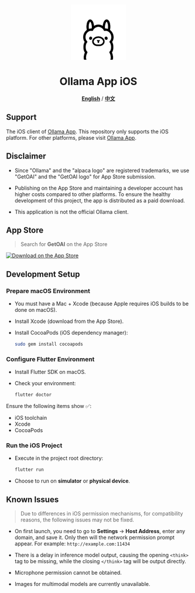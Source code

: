 <p align="center">
  <img src="assets/app_icon_ios_1024.png" alt="Ollama App Logo" width="150"/>
</p>

<h1 align="center">Ollama App iOS</h1>

<p align="center">
  <a href="README.md"><strong>English</strong></a> /
  <a href="README_zh.md"><strong>中文</strong></a> 
<!-- </p> -->
<br/>

## Support

The iOS client of [Ollama App](https://github.com/JHubi1/ollama-app). This repository only supports the iOS platform. For other platforms, please visit [Ollama App](https://github.com/JHubi1/ollama-app).

## Disclaimer

- Since "Ollama" and the "alpaca logo" are registered trademarks, we use "GetOAI" and the "GetOAI logo" for App Store submission.

- Publishing on the App Store and maintaining a developer account has higher costs compared to other platforms. To ensure the healthy development of this project, the app is distributed as a paid download.

- This application is not the official Ollama client.

## App Store

> Search for **GetOAI** on the App Store

[![Download on the App Store](https://developer.apple.com/assets/elements/badges/download-on-the-app-store.svg)](https://apps.apple.com/us/app/getoai/id6752573799)

## Development Setup

### Prepare macOS Environment

- You must have a Mac + Xcode (because Apple requires iOS builds to be done on macOS).

- Install Xcode (download from the App Store).

- Install CocoaPods (iOS dependency manager):

    ```bash
    sudo gem install cocoapods
    ```

### Configure Flutter Environment

- Install Flutter SDK on macOS.

- Check your environment:

    ```bash
    flutter doctor
    ```

Ensure the following items show ✅:

- iOS toolchain  
- Xcode  
- CocoaPods  

### Run the iOS Project

- Execute in the project root directory:

    ```bash
    flutter run
    ```

- Choose to run on **simulator** or **physical device**.

## Known Issues

> Due to differences in iOS permission mechanisms, for compatibility reasons, the following issues may not be fixed.

- On first launch, you need to go to **Settings** -> **Host Address**, enter any domain, and save it. Only then will the network permission prompt appear. For example: `http://example.com:11434`

- There is a delay in inference model output, causing the opening `<think>` tag to be missing, while the closing `</think>` tag will be output directly.

- Microphone permission cannot be obtained.

- Images for multimodal models are currently unavailable.
